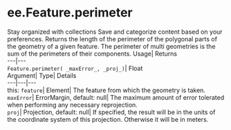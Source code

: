  
#  ee.Feature.perimeter 
Stay organized with collections  Save and categorize content based on your preferences. 
Returns the length of the perimeter of the polygonal parts of the geometry of a given feature. The perimeter of multi geometries is the sum of the perimeters of their components. Usage| Returns  
---|---  
`Feature.perimeter( _maxError_, _proj_)`| Float  
Argument| Type| Details  
---|---|---  
this: `feature`| Element| The feature from which the geometry is taken.  
`maxError`| ErrorMargin, default: null| The maximum amount of error tolerated when performing any necessary reprojection.  
`proj`| Projection, default: null| If specified, the result will be in the units of the coordinate system of this projection. Otherwise it will be in meters.  
